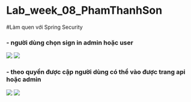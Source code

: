 # Lab_week_08_PhamThanhSon
#Làm quen với Spring Security
<H3>- người dùng chọn sign in admin hoặc user</H3>
  <img src="https://github.com/sonpham28052002/Lab_week_08_PhamThanhSon/assets/84237256/62abb2cf-973d-426b-8ded-f7e89efdb552">
  <img src="https://github.com/sonpham28052002/Lab_week_08_PhamThanhSon/assets/84237256/cb309f76-1032-47d5-bbef-c45eb2f5c0f2">
<H3>- theo quyền được cập người dùng có thể vào được trang api hoặc admin</H3>
  <img src="https://github.com/sonpham28052002/Lab_week_08_PhamThanhSon/assets/84237256/3fcdd529-8cb0-4924-b1fd-dc7b705a2093">
  <img src="https://github.com/sonpham28052002/Lab_week_08_PhamThanhSon/assets/84237256/a90df0b5-20a1-4939-866c-d1055147d80c">
